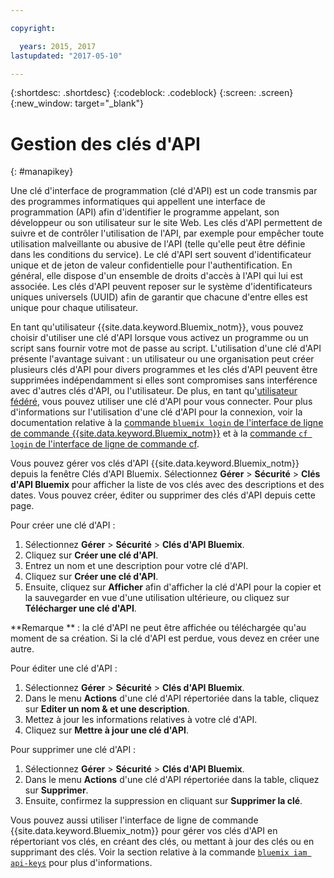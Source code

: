 ```yaml
---

copyright:

  years: 2015, 2017
lastupdated: "2017-05-10"

---
```


{:shortdesc: .shortdesc}
{:codeblock: .codeblock}
{:screen: .screen}
{:new_window: target="_blank"}

# Gestion des clés d'API
{: #manapikey}

Une clé d'interface de programmation (clé d'API) est un code transmis par des programmes informatiques qui appellent une interface de programmation (API) afin d'identifier le programme appelant, son développeur ou son utilisateur sur le site Web. Les clés d'API permettent de suivre et de contrôler l'utilisation de l'API, par exemple pour empêcher toute utilisation malveillante ou abusive de l'API (telle qu'elle peut être définie dans les conditions du service). Le clé d'API sert souvent d'identificateur unique et de jeton de valeur confidentielle pour l'authentification. En général, elle dispose d'un ensemble de droits d'accès à l'API qui lui est associée. Les clés d'API peuvent reposer sur le système d'identificateurs uniques universels (UUID) afin de garantir que chacune d'entre elles est unique pour chaque utilisateur. 

En tant qu'utilisateur {{site.data.keyword.Bluemix_notm}}, vous pouvez choisir d'utiliser une clé d'API lorsque vous activez un programme ou un script sans fournir votre mot de passe au script. L'utilisation d'une clé d'API présente l'avantage suivant : un utilisateur ou une organisation peut créer plusieurs clés d'API pour divers programmes et les clés d'API peuvent être supprimées indépendamment si elles sont compromises sans interférence avec d'autres clés d'API, ou l'utilisateur. De plus, en tant qu'[utilisateur fédéré](/docs/admin/adminpublic.html#federatedid), vous pouvez utiliser une clé d'API pour vous connecter. Pour plus d'informations sur l'utilisation d'une clé d'API pour la connexion, voir la documentation relative à la [commande `bluemix login` de l'interface de ligne de commande {{site.data.keyword.Bluemix_notm}}](/docs/cli/reference/bluemix_cli/bx_cli.html#bluemix_login) et à la [commande `cf login` de l'interface de ligne de commande cf](/docs/cli/reference/cfcommands/index.html#cf_login).

Vous pouvez gérer vos clés d'API {{site.data.keyword.Bluemix_notm}} depuis la fenêtre Clés d'API Bluemix. Sélectionnez **Gérer** &gt; **Sécurité** &gt; **Clés d'API Bluemix** pour afficher la liste de vos clés avec des descriptions et des dates. Vous pouvez créer, éditer ou supprimer des clés d'API depuis cette page. 

Pour créer une clé d'API : 

1. Sélectionnez **Gérer** &gt; **Sécurité** &gt; **Clés d'API Bluemix**.
2. Cliquez sur **Créer une clé d'API**.
3. Entrez un nom et une description pour votre clé d'API. 
4. Cliquez sur **Créer une clé d'API**.
5. Ensuite, cliquez sur **Afficher** afin d'afficher la clé d'API pour la copier et la sauvegarder en vue d'une utilisation ultérieure, ou cliquez sur **Télécharger une clé d'API**.

**Remarque ** : la clé d'API ne peut être affichée ou téléchargée qu'au moment de sa création. Si la clé d'API est perdue, vous devez en créer une autre. 

Pour éditer une clé d'API : 

1. Sélectionnez **Gérer** &gt; **Sécurité** &gt; **Clés d'API Bluemix**.
2. Dans le menu **Actions** d'une clé d'API répertoriée dans la table, cliquez sur **Editer un nom & et une description**.  
3. Mettez à jour les informations relatives à votre clé d'API. 
4. Cliquez sur **Mettre à jour une clé d'API**.

Pour supprimer une clé d'API :  

1. Sélectionnez **Gérer** &gt; **Sécurité** &gt; **Clés d'API Bluemix**.
2. Dans le menu **Actions** d'une clé d'API répertoriée dans la table, cliquez sur **Supprimer**.
3. Ensuite, confirmez la suppression en cliquant sur **Supprimer la clé**.

Vous pouvez aussi utiliser l'interface de ligne de commande {{site.data.keyword.Bluemix_notm}} pour gérer vos clés d'API en répertoriant vos clés, en créant des clés, ou mettant à jour des clés ou en supprimant des clés. Voir la section relative à la commande [`bluemix iam api-keys`](/docs/cli/reference/bluemix_cli/bx_cli.html#bluemix_iam) pour plus d'informations. 

